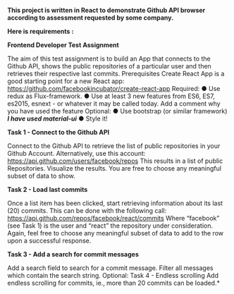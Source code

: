 
**This project is written in React to demonstrate Github API browser according to assessment requested by some company.**

**Here is requirements :**

**Frontend Developer Test Assignment**

The aim of this test assignment is to build an App that connects to the Github API, shows the public repositories of a particular user and then retrieves their respective last commits.
Prerequisites
Create React App is a good starting point for a new React app:
https://github.com/facebookincubator/create-react-app
Required:
● Use redux as Flux-framework.
● Use at least 3 new features from ES6, ES7, es2015, esnext - or whatever it may be called
today. Add a comment why you have used the feature Optional:
● Use bootstrap (or similar framework) ***I have used material-ui***
● Style it!


**Task 1 - Connect to the Github API**

Connect to the Github API to retrieve the list of public repositories in your Github Account. Alternatively, use this account: ​https://api.github.com/users/facebook/repos
This results in a list of public Repositories. Visualize the results. You are free to choose any meaningful subset of data to show.

**Task 2 - Load last commits**

Once a list item has been clicked, start retrieving information about its last (20) commits. This can be done with the following call:
https://api.github.com/repos/facebook/react/commits
Where “facebook” (see Task 1) is the user and “react” the repository under consideration. Again, feel free to choose any meaningful subset of data to add to the row upon a successful response.

**Task 3 - Add a search for commit messages**

Add a search field to search for a commit message. Filter all messages which contain the search string.
Optional: Task 4 - Endless scrolling
Add endless scrolling for commits, ie., more than 20 commits can be loaded.*